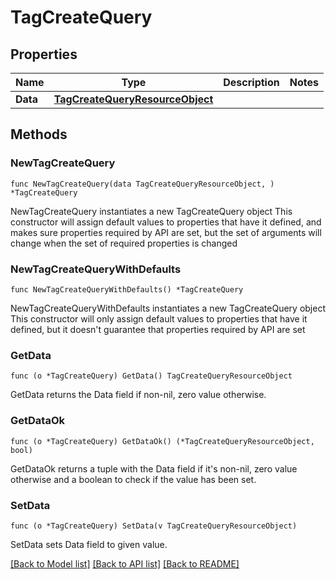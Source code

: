 # TagCreateQuery

## Properties

Name | Type | Description | Notes
------------ | ------------- | ------------- | -------------
**Data** | [**TagCreateQueryResourceObject**](TagCreateQueryResourceObject.md) |  | 

## Methods

### NewTagCreateQuery

`func NewTagCreateQuery(data TagCreateQueryResourceObject, ) *TagCreateQuery`

NewTagCreateQuery instantiates a new TagCreateQuery object
This constructor will assign default values to properties that have it defined,
and makes sure properties required by API are set, but the set of arguments
will change when the set of required properties is changed

### NewTagCreateQueryWithDefaults

`func NewTagCreateQueryWithDefaults() *TagCreateQuery`

NewTagCreateQueryWithDefaults instantiates a new TagCreateQuery object
This constructor will only assign default values to properties that have it defined,
but it doesn't guarantee that properties required by API are set

### GetData

`func (o *TagCreateQuery) GetData() TagCreateQueryResourceObject`

GetData returns the Data field if non-nil, zero value otherwise.

### GetDataOk

`func (o *TagCreateQuery) GetDataOk() (*TagCreateQueryResourceObject, bool)`

GetDataOk returns a tuple with the Data field if it's non-nil, zero value otherwise
and a boolean to check if the value has been set.

### SetData

`func (o *TagCreateQuery) SetData(v TagCreateQueryResourceObject)`

SetData sets Data field to given value.



[[Back to Model list]](../README.md#documentation-for-models) [[Back to API list]](../README.md#documentation-for-api-endpoints) [[Back to README]](../README.md)


